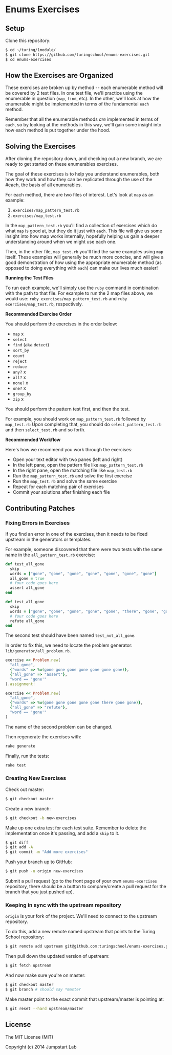 # Enums Exercises

## Setup

Clone this repository:

```bash
$ cd ~/turing/1module/
$ git clone https://github.com/turingschool/enums-exercises.git
$ cd enums-exercises
```

## How the Exercises are Organized

These exercises are broken up by method -- each enumerable method will be covered by
2 test files. In one test file, we'll practice using the enumerable
in question (`map`, `find`, etc). In the other, we'll look at how the enumerable
might be implemented in terms of the fundamental `each` method.

Remember that all the enumerable methods _are_ implemented in terms of `each`,
so by looking at the methods in this way, we'll gain some insight
into how each method is put together under the hood.

## Solving the Exercises

After cloning the repository down, and checking out a new branch, we are ready
to get started on these enumerables exercises.

The goal of these exercises is to help you understand enumerables, both how
they work and how they can be replicated through the use of the #each, the
basis of all enumerables.

For each method, there are two files of interest. Let's look at `map` as an example:

1. `exercises/map_pattern_test.rb`
2. `exercises/map_test.rb`

In the `map_pattern_test.rb` you'll find a collection of exercises which do what `map` is good at,
but they do it just with `each`. This file will give us some insight into how map works internally,
hopefully helping us gain a deeper understanding around when we might use each one.

Then, in the other file, `map_test.rb` you'll find the same examples using `map` itself.
These examples will generally be much more concise, and will give a good demonstration
of how using the appropriate enumerable method (as opposed to doing everything with `each`)
can make our lives much easier!

__Running the Test Files__

To run each example, we'll simply use the `ruby` command in combination with the
path to that file. For example to run the 2 map files above, we would use:
`ruby exercises/map_pattern_test.rb` and `ruby exercises/map_test.rb`, respectively.

__Recommended Exercise Order__

You should perform the exercises in the order below:

* `map`                    x
* `select`
* `find` (aka `detect`)
* `sort_by`
* `count`
* `reject`
* `reduce`            
* `any?`                    x
* `all?`                    x
* `none?`                   x
* `one?`                    x
* `group_by`                
* `zip`                     x

You should perform the pattern test first, and then the test.

For example, you should work on `map_pattern_test.rb` followed by `map_test.rb`
Upon completing that, you should do `select_pattern_test.rb` and then
`select_test.rb` and so forth.

__Recommended Workflow__

Here's how we recommend you work through the exercises:

* Open your text editor with two panes (left and right)
* In the left pane, open the pattern file like `map_pattern_test.rb`
* In the right pane, open the matching file like `map_test.rb`
* Run the `map_pattern_test.rb` and solve the first exercise
* Run the `map_test.rb` and solve the same exercise
* Repeat for each matching pair of exercises
* Commit your solutions after finishing each file

## Contributing Patches

### Fixing Errors in Exercises

If you find an error in one of the exercises, then it needs to be fixed upstream in the generators or templates.

For example, someone discovered that there were two tests with the same name in the `all_pattern_test.rb` exercise:

```ruby
def test_all_gone
  skip
  words = ["gone", "gone", "gone", "gone", "gone", "gone", "gone"]
  all_gone = true
  # Your code goes here
  assert all_gone
end

def test_all_gone
  skip
  words = ["gone", "gone", "gone", "gone", "gone", "there", "gone", "gone"]
  # Your code goes here
  refute all_gone
end
```

The second test should have been named `test_not_all_gone`.

In order to fix this, we need to locate the problem generator: `lib/generator/all_problem.rb`.

```ruby
exercise << Problem.new(
  "all_gone",
  {"words" => %w(gone gone gone gone gone gone gone)},
  {"all_gone" => "assert"},
  "word == 'gone'"
).assignment!

exercise << Problem.new(
  "all_gone",
  {"words" => %w(gone gone gone gone gone there gone gone)},
  {"all_gone" => "refute"},
  "word == 'gone'"
)
```

The name of the second problem can be changed.

Then regenerate the exercises with:

```bash
rake generate
```

Finally, run the tests:

```bash
rake test
```

### Creating New Exercises

Check out master:

```bash
$ git checkout master
```

Create a new branch:

```bash
$ git checkout -b new-exercises
```

Make up one extra test for each test suite. Remember to delete the implementation once it's passing, and add a `skip` to it.

```bash
$ git diff
$ git add -A
$ git commit -m "Add more exercises"
```

Push your branch up to GitHub:

```bash
$ git push -u origin new-exercises
```

Submit a pull request (go to the front page of your own `enums-exercises` repository, there should be a button to compare/create a pull request for the branch that you just pushed up).

### Keeping in sync with the upstream repository

`origin` is your fork of the project. We'll need to connect to the upstream repository.

To do this, add a new remote named upstream that points to the Turing School repository:

```bash
$ git remote add upstream git@github.com:turingschool/enums-exercises.git
```

Then pull down the updated version of upstream:

```bash
$ git fetch upstream
```

And now make sure you're on master:

```bash
$ git checkout master
$ git branch # should say *master
```

Make master point to the exact commit that upstream/master is pointing at:

```bash
$ git reset --hard upstream/master
```

## License

The MIT License (MIT)

Copyright (c) 2014 Jumpstart Lab
